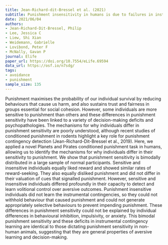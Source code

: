 ```yaml
---
title: Jean-Richard-dit-Bressel et al. (2021)
subtitle: Punishment insensitivity in humans is due to failures in instrumental contingency learning
date: 2021/06/04
authors:
- Jean-Richard-Dit-Bressel, Philip
- Lee, Jessica C
- Liew, Shi Xian
- Weidemann, Gabrielle
- Lovibond, Peter F
- McNally, Gavan P
journal: Elife
paper_url: https://doi.org/10.7554/eLife.69594
data_url: https://osf.io/n7sdg/
tags:
- avoidance
- punishment
sample_size: 135
---
```


Punishment maximises the probability of our individual survival by reducing behaviours that cause us harm, and also sustains trust and fairness in groups essential for social cohesion. However, some individuals are more sensitive to punishment than others and these differences in punishment sensitivity have been linked to a variety of decision-making deficits and psychopathologies. The mechanisms for why individuals differ in punishment sensitivity are poorly understood, although recent studies of conditioned punishment in rodents highlight a key role for punishment contingency detection (Jean-Richard-Dit-Bressel et al., 2019). Here, we applied a novel Planets and Pirates conditioned punishment task in humans, allowing us to identify the mechanisms for why individuals differ in their sensitivity to punishment. We show that punishment sensitivity is bimodally distributed in a large sample of normal participants. Sensitive and insensitive individuals equally liked reward and showed similar rates of reward-seeking. They also equally disliked punishment and did not differ in their valuation of cues that signalled punishment. However, sensitive and insensitive individuals differed profoundly in their capacity to detect and learn volitional control over aversive outcomes. Punishment insensitive individuals did not learn the instrumental contingencies, so they could not withhold behaviour that caused punishment and could not generate appropriately selective behaviours to prevent impending punishment. These differences in punishment sensitivity could not be explained by individual differences in behavioural inhibition, impulsivity, or anxiety. This bimodal punishment sensitivity and these deficits in instrumental contingency learning are identical to those dictating punishment sensitivity in non-human animals, suggesting that they are general properties of aversive learning and decision-making.
